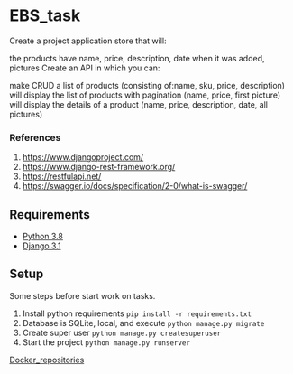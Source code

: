 
# EBS_task

Create a project application store that will:

the products have name, price, description, date when it was added, pictures
Create an API in which you can:

make CRUD a list of products (consisting of:name, sku, price, description)
will display the list of products with pagination (name, price, first picture)
will display the details of a product (name, price, description, date, all pictures)

### References

1. https://www.djangoproject.com/
2. https://www.django-rest-framework.org/
3. https://restfulapi.net/
4. https://swagger.io/docs/specification/2-0/what-is-swagger/

## Requirements
* [Python 3.8](https://docs.python.org/3.8)
* [Django 3.1](https://docs.djangoproject.com/en/3.1)
## Setup

Some steps before start work on tasks.

1. Install python requirements ```pip install -r requirements.txt```
2. Database is SQLite, local, and execute ```python manage.py migrate```
3. Create super user ```python manage.py createsuperuser```
4. Start the project ```python manage.py runserver```


[Docker_repositories](https://hub.docker.com/repository/docker/23oisjd/task)


